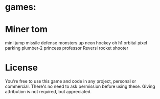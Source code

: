 # games: 
# Miner tom 
mini jump
missile defense
monsters up
neon hockey
oh h1
orbital pixel
parking
plumber-2
princess
professor
Reversi
rocket shooter


# License
You're free to use this game and code in any project, personal or commercial. There's no need to ask permission before using these. Giving attribution is not required, but appreciated.

